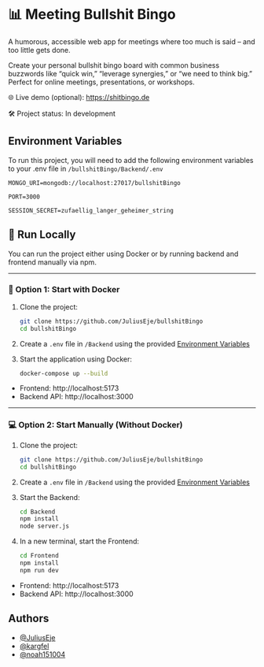 
# 📊 Meeting Bullshit Bingo

A humorous, accessible web app for meetings where too much is said – and too little gets done.

Create your personal bullshit bingo board with common business buzzwords like “quick win,” “leverage synergies,” or “we need to think big.” Perfect for online meetings, presentations, or workshops.

🌐 Live demo (optional): https://shitbingo.de

🛠️ Project status: In development
## Environment Variables

To run this project, you will need to add the following environment variables to your .env file in `/bullshitBingo/Backend/.env`

`MONGO_URI=mongodb://localhost:27017/bullshitBingo`

`PORT=3000`

`SESSION_SECRET=zufaellig_langer_geheimer_string`
## 🚀 Run Locally

You can run the project either using Docker or by running backend and frontend manually via npm.

---

### 🔧 Option 1: Start with Docker

1. Clone the project:

    ```bash
    git clone https://github.com/JuliusEje/bullshitBingo
    cd bullshitBingo
    ```

2. Create a `.env` file in `/Backend` using the provided [Environment Variables](#environment-variables)

3. Start the application using Docker:

    ```bash
    docker-compose up --build
    ```

- Frontend: http://localhost:5173  
- Backend API: http://localhost:3000

---

### 💻 Option 2: Start Manually (Without Docker)

1. Clone the project:

    ```bash
    git clone https://github.com/JuliusEje/bullshitBingo
    cd bullshitBingo
    ```

2. Create a `.env` file in `/Backend` using the provided [Environment Variables](#environment-variables)

3. Start the Backend:

    ```bash
    cd Backend
    npm install
    node server.js
    ```

4. In a new terminal, start the Frontend:

    ```bash
    cd Frontend
    npm install
    npm run dev
    ```

- Frontend: http://localhost:5173  
- Backend API: http://localhost:3000
## Authors

- [@JuliusEje](https://github.com/JuliusEje)
- [@kargfel](https://github.com/kargfel)
- [@noah151004](https://github.com/noah151004)

